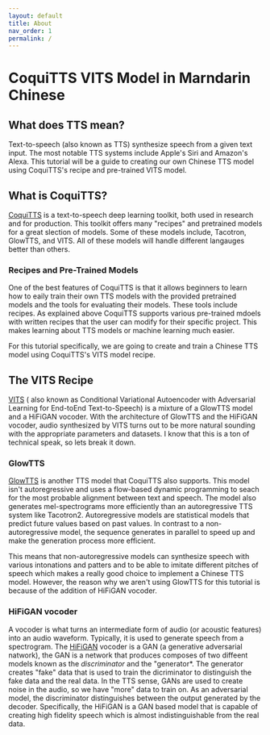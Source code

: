 ```yaml
---
layout: default
title: About
nav_order: 1
permalink: /
---
```

# CoquiTTS VITS Model in Marndarin Chinese
## What does TTS mean?
Text-to-speech (also known as TTS) synthesize speech from a given text input. The most notable TTS systems include Apple's Siri and Amazon's Alexa. 
This tutorial will be a guide to creating our own Chinese TTS model using CoquiTTS's recipe and pre-trained VITS model.
## What is CoquiTTS?
[CoquiTTS](https://github.com/coqui-ai/TTS) is a text-to-speech deep learning toolkit, both used in research and for production. This toolkit offers many "recipes" and pretrained models for a great slection of models. Some of these models include, Tacotron, GlowTTS, and VITS. All of these models will handle different langauges better than others. 
### Recipes and Pre-Trained Models
One of the best features of CoquiTTS is that it allows beginners to learn how to eaily train their own TTS models with the provided pretrained models and the tools for evaluating their models. These tools include recipes. As explained above CoquiTTS supports various pre-trained mdoels with written recipes that the user can modify for their specific project. This makes learning about TTS models or machine learning much easier.

For this tutorial specifically, we are going to create and train a Chinese TTS model using CoquiTTS's VITS model recipe.
## The VITS Recipe
[VITS](https://arxiv.org/pdf/2106.06103.pdf) ( also known as Conditional Variational Autoencoder with Adversarial Learning for End-toEnd Text-to-Speech) is a mixture of a GlowTTS model and a HiFiGAN vocoder. With the architecture of GlowTTS and the HiFiGAN vocoder, audio synthesized by VITS turns out to be more natural sounding with the appropriate parameters and datasets. I know that this is a ton of technical speak, so lets break it down.
### GlowTTS
[GlowTTS](https://arxiv.org/abs/2005.11129) is another TTS model that CoquiTTS also supports. This model isn't autoregressive and uses a flow-based dynamic programming to seach for the most probable alignment between text and speech. The model also generates mel-spectrograms more efficiently than an autoregressive TTS system like Tacotron2. Autoregressive models are statistical models that predict future values based on past values. In contrast to a non-autoregressive model, the sequence generates in parallel to speed up and make the generation process more efficient.

This means that non-autoregressive models can synthesize speech with various intonations and patters and to be able to imitate different pitches of speech which makes a really good choice to implement a Chinese TTS model. However, the reason why we aren't using GlowTTS for this tutorial is because of the addition of HiFiGAN vocoder.
### HiFiGAN vocoder
A vocoder is what turns an intermediate form of audio (or acoustic features) into an audio waveform. Typically, it is used to generate speech from a spectrogram. The [HiFiGAN](https://arxiv.org/abs/2010.05646) vocoder is a GAN (a generative adversarial natwork), the GAN is a network that produces composes of two diffeent models known as the *discriminator* and the "generator*. The generator creates "fake" data that is used to train the dicriminator to distinguish the fake data and the real data. In the TTS sense, GANs are used to create noise in the audio, so we have "more" data to train on. As an adversarial model, the discriminator distinguishes between the output generated by the decoder. Specifically, the HiFiGAN is a GAN based model that is capable of creating high fidelity speech which is almost indistinguishable from the real data. 

